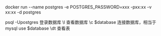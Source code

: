 docker run --name postgres -e POSTGRES_PASSWORD=xxx -pxx:xx -v xx:xx -d postgres

psql -Upostgres    登录数据库
\l 查看数据库
\c $database 连接数据库，相当于mysql use $database
\dt 查看表
